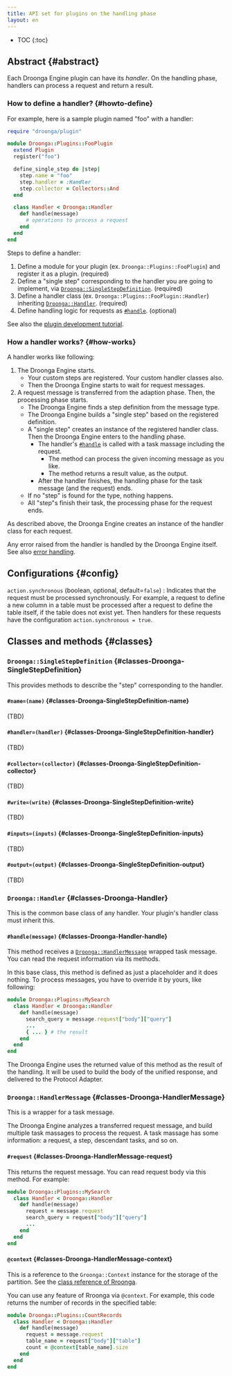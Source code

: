 ```yaml
---
title: API set for plugins on the handling phase
layout: en
---
```


* TOC
{:toc}


## Abstract {#abstract}

Each Droonga Engine plugin can have its *handler*.
On the handling phase, handlers can process a request and return a result.


### How to define a handler? {#howto-define}

For example, here is a sample plugin named "foo" with a handler:

~~~ruby
require "droonga/plugin"

module Droonga::Plugins::FooPlugin
  extend Plugin
  register("foo")

  define_single_step do |step|
    step.name = "foo"
    step.handler = :Handler
    step.collector = Collectors::And
  end

  class Handler < Droonga::Handler
    def handle(message)
      # operations to process a request
    end
  end
end
~~~

Steps to define a handler:

 1. Define a module for your plugin (ex. `Droonga::Plugins::FooPlugin`) and register it as a plugin. (required)
 2. Define a "single step" corresponding to the handler you are going to implement, via [`Droonga::SingleStepDefinition`](#class-Droonga-SingleStepDefinition). (required)
 2. Define a handler class (ex. `Droonga::Plugins::FooPlugin::Handler`) inheriting [`Droonga::Handler`](#classes-Droonga-Handler). (required)
 4. Define handling logic for requests as [`#handle`](#classes-Droonga-Handler-handle). (optional)

See also the [plugin development tutorial](../../../tutorial/plugin-development/handler/).


### How a handler works? {#how-works}

A handler works like following:

 1. The Droonga Engine starts.
    * Your custom steps are registered.
      Your custom handler classes also.
    * Then the Droonga Engine starts to wait for request messages.
 2. A request message is transferred from the adaption phase.
    Then, the processing phase starts.
    * The Droonga Engine finds a step definition from the message type.
    * The Droonga Engine builds a "single step" based on the registered definition.
    * A "single step" creates an instance of the registered handler class.
      Then the Droonga Engine enters to the handling phase.
      * The handler's [`#handle`](#classes-Droonga-Handler-handle) is called with a task massage including the request.
        * The method can process the given incoming message as you like.
        * The method returns a result value, as the output.
      * After the handler finishes, the handling phase for the task message (and the request) ends.
    * If no "step" is found for the type, nothing happens.
    * All "step"s finish their task, the processing phase for the request ends.

As described above, the Droonga Engine creates an instance of the handler class for each request.

Any error raised from the handler is handled by the Droonga Engine itself. See also [error handling][].


## Configurations {#config}

`action.synchronous` (boolean, optional, default=`false`)
: Indicates that the request must be processed synchronously.
  For example, a request to define a new column in a table must be processed after a request to define the table itself, if the table does not exist yet.
  Then handlers for these requests have the configuration `action.synchronous = true`.


## Classes and methods {#classes}

### `Droonga::SingleStepDefinition` {#classes-Droonga-SingleStepDefinition}

This provides methods to describe the "step" corresponding to the handler.

#### `#name=(name)` {#classes-Droonga-SingleStepDefinition-name}

(TBD)

#### `#handler=(handler)` {#classes-Droonga-SingleStepDefinition-handler}

(TBD)

#### `#collector=(collector)` {#classes-Droonga-SingleStepDefinition-collector}

(TBD)

#### `#write=(write)` {#classes-Droonga-SingleStepDefinition-write}

(TBD)

#### `#inputs=(inputs)` {#classes-Droonga-SingleStepDefinition-inputs}

(TBD)

#### `#output=(output)` {#classes-Droonga-SingleStepDefinition-output}

(TBD)

### `Droonga::Handler` {#classes-Droonga-Handler}

This is the common base class of any handler.
Your plugin's handler class must inherit this.

#### `#handle(message)` {#classes-Droonga-Handler-handle}

This method receives a [`Droonga::HandlerMessage`](#classes-Droonga-HandlerMessage) wrapped task message.
You can read the request information via its methods.

In this base class, this method is defined as just a placeholder and it does nothing.
To process messages, you have to override it by yours, like following:

~~~ruby
module Droonga::Plugins::MySearch
  class Handler < Droonga::Handler
    def handle(message)
      search_query = message.request["body"]["query"]
      ...
      { ... } # the result
    end
  end
end
~~~

The Droonga Engine uses the returned value of this method as the result of the handling.
It will be used to build the body of the unified response, and delivered to the Protocol Adapter.


### `Droonga::HandlerMessage` {#classes-Droonga-HandlerMessage}

This is a wrapper for a task message.

The Droonga Engine analyzes a transferred request message, and build multiple task massages to process the request.
A task massage has some information: a request, a step, descendant tasks, and so on.

#### `#request` {#classes-Droonga-HandlerMessage-request}

This returns the request message.
You can read request body via this method. For example:

~~~ruby
module Droonga::Plugins::MySearch
  class Handler < Droonga::Handler
    def handle(message)
      request = message.request
      search_query = request["body"]["query"]
      ...
    end
  end
end
~~~

#### `@context` {#classes-Droonga-HandlerMessage-context}

This is a reference to the `Groonga::Context` instance for the storage of the partition.
See the [class reference of Rroonga][Groonga::Context].

You can use any feature of Rroonga via `@context`.
For example, this code returns the number of records in the specified table:

~~~ruby
module Droonga::Plugins::CountRecords
  class Handler < Droonga::Handler
    def handle(message)
      request = message.request
      table_name = request["body"]["table"]
      count = @context[table_name].size
    end
  end
end
~~~

  [error handling]: ../error/
  [Groonga::Context]: http://ranguba.org/rroonga/en/Groonga/Context.html
